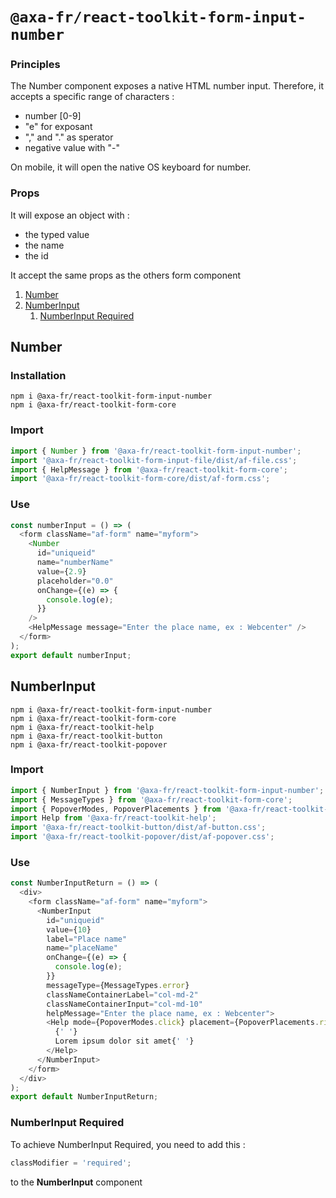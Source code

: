 # `@axa-fr/react-toolkit-form-input-number`

### Principles

The Number component exposes a native HTML number input. Therefore, it accepts a specific range of characters :

- number [0-9]
- "e" for exposant
- "," and "." as sperator
- negative value with "-"

On mobile, it will open the native OS keyboard for number.

### Props

It will expose an object with :

- the typed value
- the name
- the id

It accept the same props as the others form component

1. [Number](#number)
2. [NumberInput](#numberinput)
   1. [NumberInput Required](#numberinput-required)

## Number

### Installation

```shell script
npm i @axa-fr/react-toolkit-form-input-number
npm i @axa-fr/react-toolkit-form-core
```

### Import

```javascript
import { Number } from '@axa-fr/react-toolkit-form-input-number';
import '@axa-fr/react-toolkit-form-input-file/dist/af-file.css';
import { HelpMessage } from '@axa-fr/react-toolkit-form-core';
import '@axa-fr/react-toolkit-form-core/dist/af-form.css';
```

### Use

```javascript
const numberInput = () => (
  <form className="af-form" name="myform">
    <Number
      id="uniqueid"
      name="numberName"
      value={2.9}
      placeholder="0.0"
      onChange={(e) => {
        console.log(e);
      }}
    />
    <HelpMessage message="Enter the place name, ex : Webcenter" />
  </form>
);
export default numberInput;
```

## NumberInput

```shell script
npm i @axa-fr/react-toolkit-form-input-number
npm i @axa-fr/react-toolkit-form-core
npm i @axa-fr/react-toolkit-help
npm i @axa-fr/react-toolkit-button
npm i @axa-fr/react-toolkit-popover
```

### Import

```javascript
import { NumberInput } from '@axa-fr/react-toolkit-form-input-number';
import { MessageTypes } from '@axa-fr/react-toolkit-form-core';
import { PopoverModes, PopoverPlacements } from '@axa-fr/react-toolkit-popover';
import Help from '@axa-fr/react-toolkit-help';
import '@axa-fr/react-toolkit-button/dist/af-button.css';
import '@axa-fr/react-toolkit-popover/dist/af-popover.css';
```

### Use

```javascript
const NumberInputReturn = () => (
  <div>
    <form className="af-form" name="myform">
      <NumberInput
        id="uniqueid"
        value={10}
        label="Place name"
        name="placeName"
        onChange={(e) => {
          console.log(e);
        }}
        messageType={MessageTypes.error}
        classNameContainerLabel="col-md-2"
        classNameContainerInput="col-md-10"
        helpMessage="Enter the place name, ex : Webcenter">
        <Help mode={PopoverModes.click} placement={PopoverPlacements.right}>
          {' '}
          Lorem ipsum dolor sit amet{' '}
        </Help>
      </NumberInput>
    </form>
  </div>
);
export default NumberInputReturn;
```

### NumberInput Required

To achieve NumberInput Required, you need to add this :

```javascript
classModifier = 'required';
```

to the **NumberInput** component
